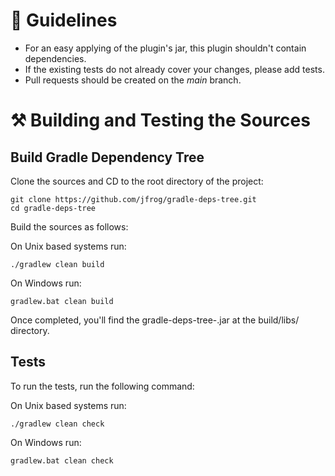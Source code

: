 # 📖 Guidelines

- For an easy applying of the plugin's jar, this plugin shouldn't contain dependencies.
- If the existing tests do not already cover your changes, please add tests.
- Pull requests should be created on the _main_ branch.

# ⚒️ Building and Testing the Sources

## Build Gradle Dependency Tree

Clone the sources and CD to the root directory of the project:

```
git clone https://github.com/jfrog/gradle-deps-tree.git
cd gradle-deps-tree
```

Build the sources as follows:

On Unix based systems run:

```
./gradlew clean build
```

On Windows run:

```
gradlew.bat clean build
```

Once completed, you'll find the gradle-deps-tree-<version>.jar at the build/libs/ directory.

## Tests

To run the tests, run the following command:

On Unix based systems run:

```
./gradlew clean check
```

On Windows run:

```
gradlew.bat clean check
```
